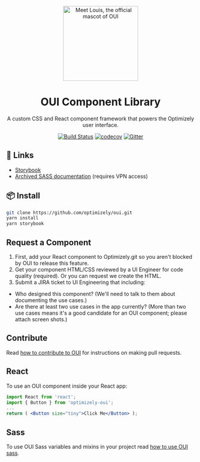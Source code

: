 <p align="center">
  <a href="http://optimizely.github.io/oui/storybook/">
    <img width="200" src="https://raw.githubusercontent.com/optimizely/oui/devel/assets/louis.gif" title="Meet Louis, the official mascot of OUI">
  </a>
</p>

<h1 align="center">OUI Component Library</h1>

<div align="center">

A custom CSS and React component framework that powers the Optimizely user interface.

[![Build Status](https://travis-ci.org/optimizely/oui.svg?branch=devel)](https://travis-ci.org/optimizely/oui)
[![codecov](https://codecov.io/gh/optimizely/oui/branch/devel/graph/badge.svg)](https://codecov.io/gh/optimizely/oui)
[![Gitter](https://badges.gitter.im/optimizely/oui.svg)](https://gitter.im/optimizely/oui?utm_source=badge&utm_medium=badge&utm_campaign=pr-badge)

</div>

## 🔗 Links

- [Storybook](http://optimizely.github.io/oui/storybook/)
- [Archived SASS documentation](http://design.optimizely.com/docs/oui/9.0.0/) (requires VPN access)

## 📦 Install

```bash
git clone https://github.com/optimizely/oui.git
yarn install
yarn storybook
```

## Request a Component

1. First, add your React component to Optimizely.git so you aren't blocked by OUI to release this feature.
2. Get your component HTML/CSS reviewed by a UI Engineer for code quality (required). Or you can request we create the HTML.
2. Submit a JIRA ticket to UI Engineering that including:
  - Who designed this component? (We'll need to talk to them about documenting the use cases.)
  - Are there at least two use cases in the app currently? (More than two use cases means it's a good candidate for an OUI component; please attach screen shots.)

## Contribute

Read [how to contribute to OUI](CONTRIBUTING.md) for instructions on making pull requests.

## React

To use an OUI component inside your React app:

```jsx
import React from 'react';
import { Button } from 'optimizely-oui';
...
return ( <Button size="tiny">Click Me</Button> );
```

## Sass

To use OUI Sass variables and mixins in your project read [how to use OUI sass](readme-sass.md).
